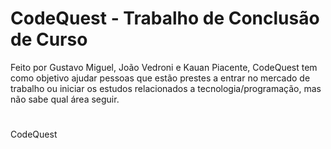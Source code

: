 # CodeQuest - Trabalho de Conclusão de Curso

Feito por Gustavo Miguel, João Vedroni e Kauan Piacente, CodeQuest tem como objetivo ajudar pessoas que estão prestes a entrar no mercado de trabalho ou iniciar os estudos relacionados a tecnologia/programação, mas não sabe qual área seguir. 

#

CodeQuest
